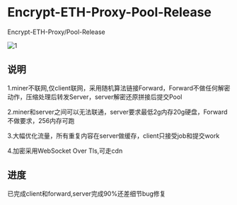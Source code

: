 # Encrypt-ETH-Proxy-Pool-Release
Encrypt-ETH-Proxy/Pool-Release

![1](https://user-images.githubusercontent.com/12880110/145681404-0239eff0-e88f-47c9-8824-ae0bc4e96f99.png)

## 说明 
1.miner不联网,仅client联网，采用随机算法链接Forward，Forward不做任何解密动作，压缩处理后转发Server，server解密还原拼接后提交Pool

2.miner和server之间可以无法联通，server要求最低2g内存20g硬盘，Forward不做要求，256内存可跑

3.大幅优化流量，所有重复内容在server做缓存，client只接受job和提交work

4.加密采用WebSocket Over Tls,可走cdn

## 进度
已完成client和forward,server完成90%还差细节bug修复
